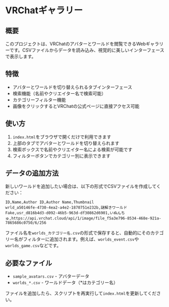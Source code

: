 # VRChatギャラリー

## 概要
このプロジェクトは、VRChatのアバターとワールドを閲覧できるWebギャラリーです。CSVファイルからデータを読み込み、視覚的に美しいインターフェースで表示します。

## 特徴
- アバターとワールドを切り替えられるタブインターフェース
- 検索機能（名前やクリエイター名で検索可能）
- カテゴリーフィルター機能
- 画像をクリックするとVRChatの公式ページに直接アクセス可能

## 使い方
1. `index.html`をブラウザで開くだけで利用できます
2. 上部のタブでアバターとワールドを切り替えられます
3. 検索ボックスで名前やクリエイター名による検索が可能です
4. フィルターボタンでカテゴリー別に表示できます

## データの追加方法
新しいワールドを追加したい場合は、以下の形式でCSVファイルを作成してください：

```
ID,Name,Author ID,Author Name,Thumbnail
wrld_a50146fe-4730-4ea2-a4e2-1870751e232b,謎解きワールド Fake,usr_d816b4d3-d092-46b5-963d-df30862d6901,いぬんちゅ,https://api.vrchat.cloud/api/1/image/file_f5a3e796-8534-468e-921a-7865686c0750/6/256
```

ファイル名を`worlds_カテゴリー名.csv`の形式で保存すると、自動的にそのカテゴリー名がフィルターに追加されます。例えば、`worlds_event.csv`や`worlds_game.csv`などです。

## 必要なファイル
- `sample_avatars.csv` - アバターデータ
- `worlds_*.csv` - ワールドデータ（*はカテゴリー名）

ファイルを追加したら、スクリプトを再実行して`index.html`を更新してください。
